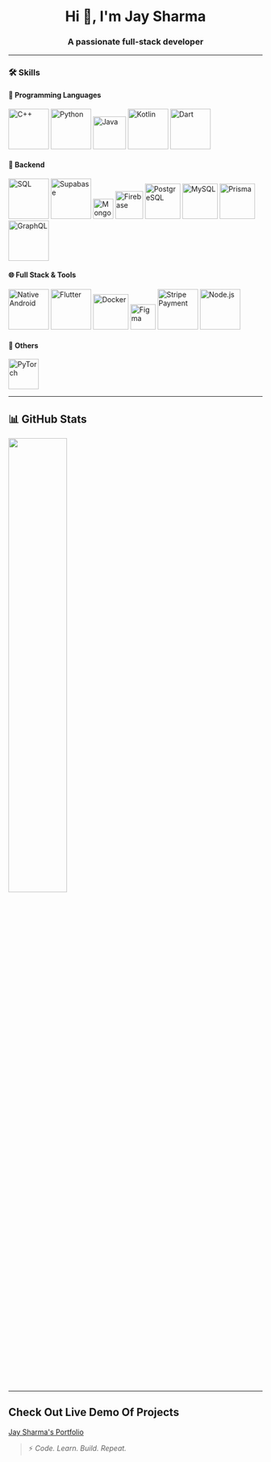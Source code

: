 <h1 align="center">Hi 👋, I'm Jay Sharma</h1>
<h3 align="center">A passionate full-stack developer</h3>

---

### 🛠️ Skills

#### 🧠 Programming Languages

<p align="left">
  <img src="https://jay-sharmaa.github.io/jay-sharmaa/public/cpp.png" alt="C++" width="80" height="80"/>
  <img src="https://jay-sharmaa.github.io/jay-sharmaa/public/py.png" alt="Python" width="80" height="80"/>
  <img src="https://jay-sharmaa.github.io/jay-sharmaa/public/java.webp" alt="Java" width="65" height="65"/>
  <img src="https://jay-sharmaa.github.io/jay-sharmaa/public/kotlin.png" alt="Kotlin" width="80" height="80"/>
  <img src="https://jay-sharmaa.github.io/jay-sharmaa/public/dart.png" alt="Dart" width="80" height="80"/>
</p>

#### 💾 Backend

<p align="left">
  <img src="https://jay-sharmaa.github.io/jay-sharmaa/public/sql.png" alt="SQL" width="80" height="80"/>
  <img src="https://jay-sharmaa.github.io/jay-sharmaa/public/supabase.png" alt="Supabase" width="80" height="80"/>
  <img src="https://jay-sharmaa.github.io/jay-sharmaa/public/mongodb.png" alt="MongoDB" width="40" height="40"/>
  <img src="https://jay-sharmaa.github.io/jay-sharmaa/public/fi.png" alt="Firebase" width="55" height="55"/>
  <img src="https://jay-sharmaa.github.io/jay-sharmaa/public/postger.png" alt="PostgreSQL" width="70" height="70"/>
  <img src="https://jay-sharmaa.github.io/jay-sharmaa/public/mysql.png" alt="MySQL" width="70" height="70"/>
  <img src="https://jay-sharmaa.github.io/jay-sharmaa/public/prisma.webp" alt="Prisma" width="70" height="70"/>
  <img src="https://jay-sharmaa.github.io/jay-sharmaa/public/graphql.png" alt="GraphQL" width="80" height="80"/>
</p>

#### 🌐 Full Stack & Tools

<p align="left">
  <img src="https://jay-sharmaa.github.io/jay-sharmaa/public/and.png" alt="Native Android" width="80" height="80"/>
  <img src="https://jay-sharmaa.github.io/jay-sharmaa/public/f.png" alt="Flutter" width="80" height="80"/>
  <img src="https://jay-sharmaa.github.io/jay-sharmaa/public/docker.webp" alt="Docker" width="70" height="70"/>
  <img src="https://jay-sharmaa.github.io/jay-sharmaa/public/figma.png" alt="Figma" width="50" height="50"/>
  <img src="https://jay-sharmaa.github.io/jay-sharmaa/public/stripe.webp" alt="Stripe Payment" width="80" height="80"/>
  <img src="https://jay-sharmaa.github.io/jay-sharmaa/public/node-js.png" alt="Node.js" width="80" height="80"/>
</p>

#### 🧪 Others

<p align="left">
  <img src="https://jay-sharmaa.github.io/jay-sharmaa/public/p.png" alt="PyTorch" width="60" height="60"/>
</p>

---

## 📊 GitHub Stats

<p align="left">
  <img src="https://github-readme-stats.vercel.app/api/top-langs/?username=jay-sharmaa&layout=compact&theme=radical" width="48%"/>
</p>

---

## Check Out Live Demo Of Projects

[Jay Sharma's Portfolio](https://jay-sharma.vercel.app)

> ⚡ *Code. Learn. Build. Repeat.*
